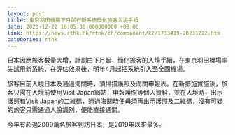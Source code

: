 ```yaml
---
layout: post
title: 東京羽田機場下月試行新系統簡化旅客入境手續
date: 2023-12-22 16:05:30.000000000 +08:00
link: https://news.rthk.hk/rthk/ch/component/k2/1733419-20231222.htm
categories: rthk
---
```


日本因應旅客數量大增，計劃由下月起，簡化旅客的入境手續，在東京羽田機場率先試用新系統，在評估效果後，明年4月起把系統引入至全國機場。

旅客目前入境日本及通過海關時，須掃描護照及海關申報表。在新措施實施後，旅客只需在入境前使用Visit Japan網站，申報護照等個人資料，並在入境時，出示護照和Visit Japan的二維碼，過過海關時便毋須再出示護照及二維碼，沒有可疑的旅客只需通過人臉識別，便能直接通關。

今年有超過2000萬名旅客到訪日本，是2019年以來最多。

